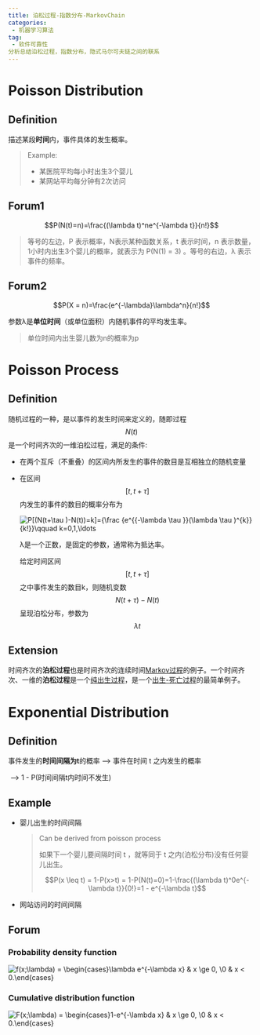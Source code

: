```yaml
---
title: 泊松过程-指数分布-MarkovChain
categories:
 - 机器学习算法
tag:
 - 软件可靠性
分析总结泊松过程，指数分布，隐式马尔可夫链之间的联系
---
```


# Poisson Distribution

## Definition

描述某段**时间**内，事件具体的发生概率。

> Example: 
>
> - 某医院平均每小时出生3个婴儿
> - 某网站平均每分钟有2次访问

## Forum1

$$P(N(t)=n)=\frac{(\lambda t)^ne^{-\lambda t}}{n!}$$

> 等号的左边，P 表示概率，N表示某种函数关系，t 表示时间，n 表示数量，1小时内出生3个婴儿的概率，就表示为 P(N(1) = 3) 。等号的右边，λ 表示事件的频率。

## Forum2

$$P(X = n)=\frac{e^{-\lambda}\lambda^n}{n!}$$

参数λ是**单位时间**（或单位面积）内随机事件的平均发生率。

> 单位时间内出生婴儿数为n的概率为p



# Poisson Process

## Definition

随机过程的一种，是以事件的发生时间来定义的，随即过程$$N(t)$$是一个时间齐次的一维泊松过程，满足的条件:

* 在两个互斥（不重叠）的区间内所发生的事件的数目是互相独立的随机变量

* 在区间$$[t, t+\tau]$$内发生的事件的数目的概率分布为

  ![P[(N(t+\tau )-N(t))=k]={\frac  {e^{{-\lambda \tau }}(\lambda \tau )^{k}}{k!}}\qquad k=0,1,\ldots ](https://wikimedia.org/api/rest_v1/media/math/render/svg/2854eb9a06534aa6a1beb2b86d721eb86cbccd93)

  λ是一个正数，是固定的参数，通常称为抵达率。

  给定时间区间$$[t, t+\tau]$$之中事件发生的数目k，则随机变数$$N(t+\tau)-N(t)$$呈现泊松分布，参数为$$\lambda t$$

## Extension

时间齐次的**泊松过程**也是时间齐次的连续时间[Markov过程](https://zh.wikipedia.org/wiki/Markov%E9%81%8E%E7%A8%8B)的例子。一个时间齐次、一维的**泊松过程**是一个[纯出生过程](https://zh.wikipedia.org/w/index.php?title=%E7%B4%94%E5%87%BA%E7%94%9F%E9%81%8E%E7%A8%8B&action=edit&redlink=1)，是一个[出生-死亡过程](https://zh.wikipedia.org/wiki/%E5%87%BA%E7%94%9F-%E6%AD%BB%E4%BA%A1%E9%81%8E%E7%A8%8B)的最简单例子。

# Exponential Distribution

## Definition

事件发生的**时间间隔为t**的概率 —> 事件在时间 t 之内发生的概率 

​                                                         —> 1 - P(时间间隔t内时间不发生)

## Example

* 婴儿出生的时间间隔

  > Can be derived from poisson process
  >
  > 如果下一个婴儿要间隔时间 t ，就等同于 t 之内(泊松分布)没有任何婴儿出生。
  >
  > $$P(x \leq t) = 1-P(x>t) = 1-P(N(t)=0)=1-\frac{(\lambda t)^0e^{-\lambda t}}{0!}=1 - e^{-\lambda t}$$

* 网站访问的时间间隔

## Forum

### Probability density function

![ f(x;\lambda) = \begin{cases}\lambda e^{-\lambda x} & x \ge 0, \\0 & x < 0.\end{cases}](https://wikimedia.org/api/rest_v1/media/math/render/svg/a693ce9cd1fcd15b0732ff5c5b8040c359cc9332)

### Cumulative distribution function

![F(x;\lambda) = \begin{cases}1-e^{-\lambda x} & x \ge 0, \\0 & x < 0.\end{cases}](https://wikimedia.org/api/rest_v1/media/math/render/svg/0702eba425ed0588b4e39702e7eb5bf724e3a699)

